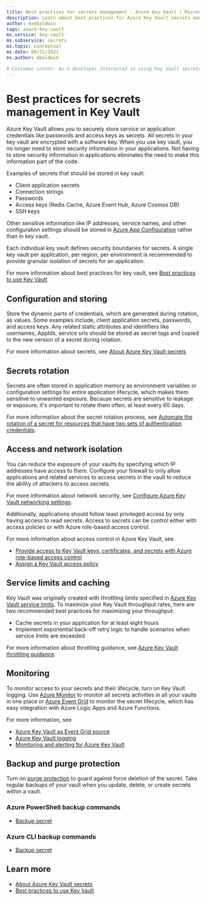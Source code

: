 ```yaml
---
title: Best practices for secrets management - Azure Key Vault | Microsoft Docs
description: Learn about best practices for Azure Key Vault secrets management.
author: msmbaldwin
tags: azure-key-vault
ms.service: key-vault
ms.subservice: secrets
ms.topic: conceptual
ms.date: 09/21/2021
ms.author: mbaldwin

# Customer intent: As a developer interested in using Key Vault secrets, I want to implement the best practices.
---
```

# Best practices for secrets management in Key Vault

Azure Key Vault allows you to securely store service or application credentials like passwords and access keys as secrets. All secrets in your key vault are encrypted with a software key. When you use key vault, you no longer need to store security information in your applications. Not having to store security information in applications eliminates the need to make this information part of the code.

Examples of secrets that should be stored in key vault:

- Client application secrets
- Connection strings
- Passwords
- Access keys (Redis Cache, Azure Event Hub, Azure Cosmos DB)
- SSH keys

Other sensitive information like IP addresses, service names, and other configuration settings should be stored in [Azure App Configuration](../../azure-app-configuration/overview.md) rather than in key vault.

Each individual key vault defines security boundaries for secrets. A single key vault per application, per region, per environment is recommended to provide granular isolation of secrets for an application.

For more information about best practices for key vault, see [Best practices to use Key Vault](../general/best-practices.md)

## Configuration and storing 

Store the dynamic parts of credentials, which are generated during rotation, as values. Some examples include, client application secrets, passwords, and access keys. Any related static attributes and identifiers like usernames, AppIds, service urls should be stored as secret tags and copied to the new version of a secret during rotation.

For more information about secrets, see [About Azure Key Vault secrets](about-secrets.md)

## Secrets rotation
Secrets are often stored in application memory as environment variables or configuration settings for entire application lifecycle, which makes them sensitive to unwanted exposure. Because secrets are sensitive to leakage or exposure, it's important to rotate them often, at least every 60 days.

For more information about the secret rotation process, see [Automate the rotation of a secret for resources that have two sets of authentication credentials](tutorial-rotation-dual.md). 

## Access and network isolation

You can reduce the exposure of your vaults by specifying which IP addresses have access to them. Configure your firewall to only allow applications and related services to access secrets in the vault to reduce the ability of attackers to access secrets.

For more information about network security, see [Configure Azure Key Vault networking settings](../general/how-to-azure-key-vault-network-security.md).

Additionally, applications should follow least privileged access by only having access to read secrets. Access to secrets can be control either with access policies or with Azure role-based access control. 

For more information about access control in Azure Key Vault, see
- [Provide access to Key Vault keys, certificates, and secrets with Azure role-based access control](../general/rbac-guide.md)
- [Assign a Key Vault access policy](../general/assign-access-policy.md)
 
## Service limits and caching
Key Vault was originally created with throttling limits specified in [Azure Key Vault service limits](../general/service-limits.md). To maximize your Key Vault throughput rates, here are two recommended best practices for maximizing your throughput:
- Cache secrets in your application for at least eight hours
- Implement exponential back-off retry logic to handle scenarios when service limits are exceeded

For more information about throttling guidance, see [Azure Key Vault throttling guidance](../general/overview-throttling.md).

## Monitoring
To monitor access to your secrets and their lifecycle, turn on Key Vault logging. Use [Azure Monitor](../../azure-monitor/overview.md) to monitor all secrets activities in all your vaults in one place or [Azure Event Grid](../../event-grid/overview.md) to monitor the secret lifecycle, which has easy integration with Azure Logic Apps and Azure Functions.

For more information, see
- [Azure Key Vault as Event Grid source](../../event-grid/event-schema-key-vault.md?tabs=event-grid-event-schema.md)
- [Azure Key Vault logging](../general/logging.md)
- [Monitoring and alerting for Azure Key Vault](../general/alert.md)

## Backup and purge protection
Turn on [purge protection](../general/soft-delete-overview.md#purge-protection) to guard against force deletion of the secret. Take regular backups of your vault when you update, delete, or create secrets within a vault.

### Azure PowerShell backup commands

* [Backup secret](/powershell/module/azurerm.keyvault/Backup-AzureKeyVaultSecret)

### Azure CLI backup commands

* [Backup secret](/cli/azure/keyvault/secret#az_keyvault_secret_backup)

## Learn more
- [About Azure Key Vault secrets](about-secrets.md)
- [Best practices to use Key Vault](../general/best-practices.md)
